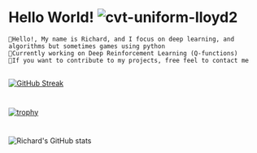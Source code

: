 # Hello World! ![cvt-uniform-lloyd2](https://raw.githubusercontent.com/meshpro/optimesh/assets/lloyd2.webp) 
```
👋Hello!, My name is Richard, and I focus on deep learning, and algorithms but sometimes games using python
📌Currently working on Deep Reinforcement Learning (Q-functions)
🔗If you want to contribute to my projects, free feel to contact me 
```

##
[![GitHub Streak](https://streak-stats.demolab.com?user=Ye-Yint-Nyo-Hmine&theme=darcula&border_radius=30&mode=weekly&fire=02DDD7)](https://git.io/streak-stats)
# 
[![trophy](https://github-profile-trophy.vercel.app/?username=Ye-Yint-Nyo-Hmine&theme=darkhub)](https://github.com/Ye-Yint-Nyo-Hmine/github-profile-trophy)
#
![Richard's GitHub stats](https://github-readme-stats.vercel.app/api?username=Ye-Yint-Nyo-Hmine&show_icons=true&theme=tokyonight)
